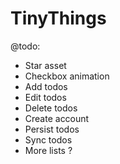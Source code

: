 #  TinyThings

@todo:

- Star asset
- Checkbox animation
- Add todos
- Edit todos
- Delete todos
- Create account
- Persist todos
- Sync todos
- More lists ?
